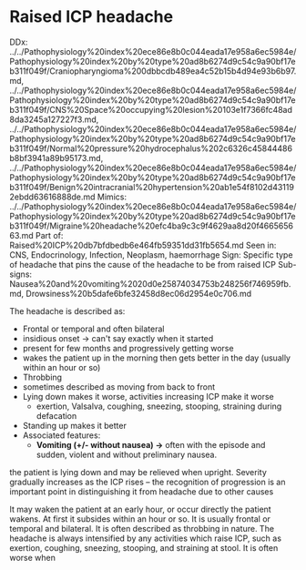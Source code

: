 # Raised ICP headache

DDx: ../../Pathophysiology%20index%20ece86e8b0c044eada17e958a6ec5984e/Pathophysiology%20index%20by%20type%20ad8b6274d9c54c9a90bf17eb311f049f/Craniopharyngioma%200dbbcdb489ea4c52b15b4d94e93b6b97.md, ../../Pathophysiology%20index%20ece86e8b0c044eada17e958a6ec5984e/Pathophysiology%20index%20by%20type%20ad8b6274d9c54c9a90bf17eb311f049f/CNS%20Space%20occupying%20lesion%20103e1f7366fc48ad8da3245a127227f3.md, ../../Pathophysiology%20index%20ece86e8b0c044eada17e958a6ec5984e/Pathophysiology%20index%20by%20type%20ad8b6274d9c54c9a90bf17eb311f049f/Normal%20pressure%20hydrocephalus%202c6326c45844486b8bf3941a89b95173.md, ../../Pathophysiology%20index%20ece86e8b0c044eada17e958a6ec5984e/Pathophysiology%20index%20by%20type%20ad8b6274d9c54c9a90bf17eb311f049f/Benign%20intracranial%20hypertension%20ab1e54f8102d431192ebdd63616888de.md
Mimics: ../../Pathophysiology%20index%20ece86e8b0c044eada17e958a6ec5984e/Pathophysiology%20index%20by%20type%20ad8b6274d9c54c9a90bf17eb311f049f/Migraine%20headache%20efc4ba9c3c9f4629aa8d20f466565663.md
Part of: Raised%20ICP%20db7bfdbedb6e464fb59351dd31fb5654.md
Seen in: CNS, Endocrinology, Infection, Neoplasm, haemorrhage
Sign: Specific type of headache that pins the cause of the headache to be from raised ICP
Sub-signs: Nausea%20and%20vomiting%2020d0e25874034753b248256f746959fb.md, Drowsiness%20b5dafe6bfe32458d8ec06d2954e0c706.md

The headache is described as:

- Frontal or temporal and often bilateral
- insidious onset → can't say exactly when it started
- present for few months and progressively getting worse
- wakes the patient up in the morning then gets better in the day (usually within an hour or so)
- Throbbing
- sometimes described as moving from back to front
- Lying down makes it worse, activities increasing ICP make it worse
    - exertion, Valsalva, coughing, sneezing, stooping, straining during defacation
- Standing up makes it better
- Associated features:
    - **Vomiting (+/- without nausea) →** often with the episode and sudden, violent and without preliminary nausea.

the patient is lying down and may be
relieved when upright. Severity gradually increases as the ICP rises – the
recognition of progression is an important point in distinguishing it from
headache due to other causes

It may waken the patient at an early hour, or occur directly the
patient wakens. At first it subsides within an hour or so. It is usually frontal or
temporal and bilateral. It is often described as throbbing in nature. The
headache is always intensified by any activities which raise ICP, such as exertion, coughing, sneezing, stooping, and straining at stool. It is often worse when
